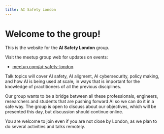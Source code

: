 ```yaml
---
title: AI Safety London
---
```

# Welcome to the group!

This is the website for the **AI Safety London** group.

Visit the meetup group web for updates on events:

<ul><li class="fork"><a href="https://www.meetup.com/ai-safety-london/">meetup.com/ai-safety-london</a></li></ul>

Talk topics will cover AI safety, AI aligment, AI cybersecurity, policy making, and how AI is being used at scale, in ways that is important for the knowledge of practitioners of all the previous disciplines.

Our group wants to be a bridge between all these professionals, engineers, researchers and students that are pushing forward AI so we can do it in a safe way. The group is open to discuss about our objectives, which will be presented this day, but discussion should continue online.

You are welcome to join even if you are not close by London, as we plan to do several activities and talks remotely.

